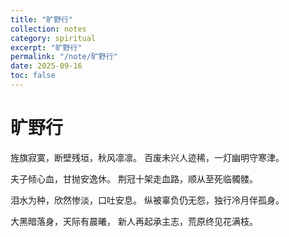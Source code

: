```yaml
---
title: "旷野行"
collection: notes
category: spiritual
excerpt: "旷野行"
permalink: "/note/旷野行"
date: 2025-09-16
toc: false
---
```


# 旷野行

旌旗寂寞，断壁残垣，秋风凛凛。
百废未兴人迹稀，一灯幽明守寒津。

夫子倾心血，甘抛安逸休。
荆冠十架走血路，顺从至死临髑髅。

泪水为种，欣然惨淡，口吐安息。
纵被辜负仍无怨，独行冷月伴孤身。

大黑暗落身，天际有晨曦，
新人再起承主志，荒原终见花满枝。